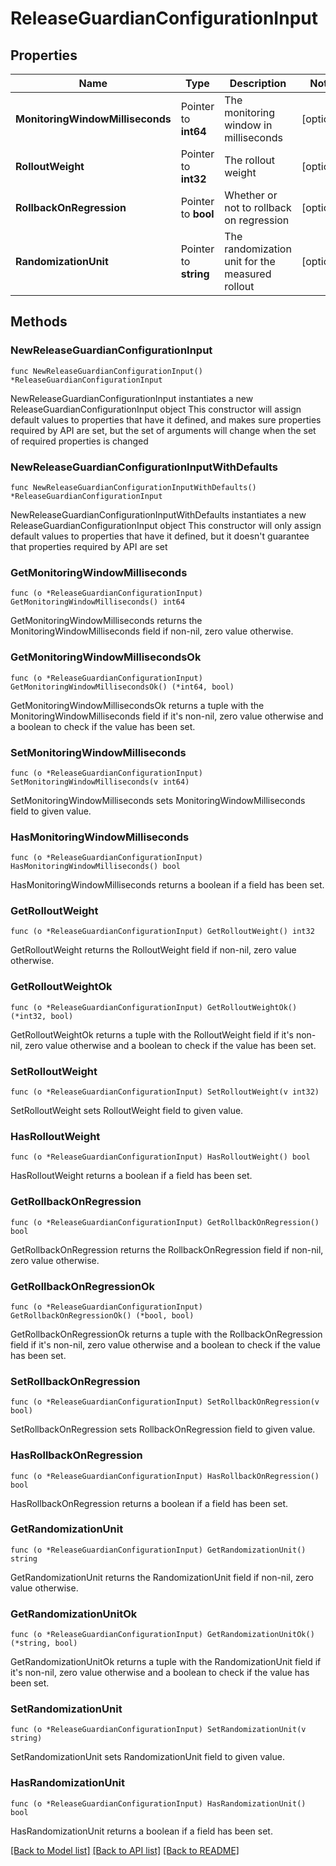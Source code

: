 # ReleaseGuardianConfigurationInput

## Properties

Name | Type | Description | Notes
------------ | ------------- | ------------- | -------------
**MonitoringWindowMilliseconds** | Pointer to **int64** | The monitoring window in milliseconds | [optional] 
**RolloutWeight** | Pointer to **int32** | The rollout weight | [optional] 
**RollbackOnRegression** | Pointer to **bool** | Whether or not to rollback on regression | [optional] 
**RandomizationUnit** | Pointer to **string** | The randomization unit for the measured rollout | [optional] 

## Methods

### NewReleaseGuardianConfigurationInput

`func NewReleaseGuardianConfigurationInput() *ReleaseGuardianConfigurationInput`

NewReleaseGuardianConfigurationInput instantiates a new ReleaseGuardianConfigurationInput object
This constructor will assign default values to properties that have it defined,
and makes sure properties required by API are set, but the set of arguments
will change when the set of required properties is changed

### NewReleaseGuardianConfigurationInputWithDefaults

`func NewReleaseGuardianConfigurationInputWithDefaults() *ReleaseGuardianConfigurationInput`

NewReleaseGuardianConfigurationInputWithDefaults instantiates a new ReleaseGuardianConfigurationInput object
This constructor will only assign default values to properties that have it defined,
but it doesn't guarantee that properties required by API are set

### GetMonitoringWindowMilliseconds

`func (o *ReleaseGuardianConfigurationInput) GetMonitoringWindowMilliseconds() int64`

GetMonitoringWindowMilliseconds returns the MonitoringWindowMilliseconds field if non-nil, zero value otherwise.

### GetMonitoringWindowMillisecondsOk

`func (o *ReleaseGuardianConfigurationInput) GetMonitoringWindowMillisecondsOk() (*int64, bool)`

GetMonitoringWindowMillisecondsOk returns a tuple with the MonitoringWindowMilliseconds field if it's non-nil, zero value otherwise
and a boolean to check if the value has been set.

### SetMonitoringWindowMilliseconds

`func (o *ReleaseGuardianConfigurationInput) SetMonitoringWindowMilliseconds(v int64)`

SetMonitoringWindowMilliseconds sets MonitoringWindowMilliseconds field to given value.

### HasMonitoringWindowMilliseconds

`func (o *ReleaseGuardianConfigurationInput) HasMonitoringWindowMilliseconds() bool`

HasMonitoringWindowMilliseconds returns a boolean if a field has been set.

### GetRolloutWeight

`func (o *ReleaseGuardianConfigurationInput) GetRolloutWeight() int32`

GetRolloutWeight returns the RolloutWeight field if non-nil, zero value otherwise.

### GetRolloutWeightOk

`func (o *ReleaseGuardianConfigurationInput) GetRolloutWeightOk() (*int32, bool)`

GetRolloutWeightOk returns a tuple with the RolloutWeight field if it's non-nil, zero value otherwise
and a boolean to check if the value has been set.

### SetRolloutWeight

`func (o *ReleaseGuardianConfigurationInput) SetRolloutWeight(v int32)`

SetRolloutWeight sets RolloutWeight field to given value.

### HasRolloutWeight

`func (o *ReleaseGuardianConfigurationInput) HasRolloutWeight() bool`

HasRolloutWeight returns a boolean if a field has been set.

### GetRollbackOnRegression

`func (o *ReleaseGuardianConfigurationInput) GetRollbackOnRegression() bool`

GetRollbackOnRegression returns the RollbackOnRegression field if non-nil, zero value otherwise.

### GetRollbackOnRegressionOk

`func (o *ReleaseGuardianConfigurationInput) GetRollbackOnRegressionOk() (*bool, bool)`

GetRollbackOnRegressionOk returns a tuple with the RollbackOnRegression field if it's non-nil, zero value otherwise
and a boolean to check if the value has been set.

### SetRollbackOnRegression

`func (o *ReleaseGuardianConfigurationInput) SetRollbackOnRegression(v bool)`

SetRollbackOnRegression sets RollbackOnRegression field to given value.

### HasRollbackOnRegression

`func (o *ReleaseGuardianConfigurationInput) HasRollbackOnRegression() bool`

HasRollbackOnRegression returns a boolean if a field has been set.

### GetRandomizationUnit

`func (o *ReleaseGuardianConfigurationInput) GetRandomizationUnit() string`

GetRandomizationUnit returns the RandomizationUnit field if non-nil, zero value otherwise.

### GetRandomizationUnitOk

`func (o *ReleaseGuardianConfigurationInput) GetRandomizationUnitOk() (*string, bool)`

GetRandomizationUnitOk returns a tuple with the RandomizationUnit field if it's non-nil, zero value otherwise
and a boolean to check if the value has been set.

### SetRandomizationUnit

`func (o *ReleaseGuardianConfigurationInput) SetRandomizationUnit(v string)`

SetRandomizationUnit sets RandomizationUnit field to given value.

### HasRandomizationUnit

`func (o *ReleaseGuardianConfigurationInput) HasRandomizationUnit() bool`

HasRandomizationUnit returns a boolean if a field has been set.


[[Back to Model list]](../README.md#documentation-for-models) [[Back to API list]](../README.md#documentation-for-api-endpoints) [[Back to README]](../README.md)


